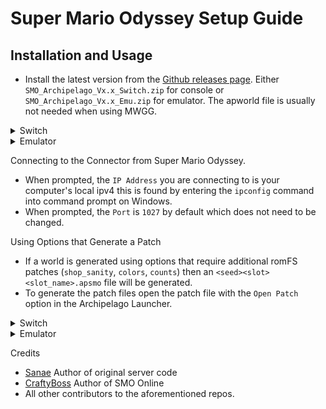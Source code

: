 # Super Mario Odyssey Setup Guide

## Installation and Usage
* Install the latest version from the [Github releases page](https://github.com/Kgamer77/SuperMarioOdysseyArchipelago/releases). Either `SMO_Archipelago_Vx.x_Switch.zip` for console or `SMO_Archipelago_Vx.x_Emu.zip` for emulator. The apworld file is usually not needed when using MWGG.

<details>
<summary>Switch</summary> 
  
- Extract `SMO_Archipelago_Vx.x_Switch.zip` and Place the `atmosphere` folder onto the root of your sd card.

</details>

<details>
<summary>Emulator</summary>

### Ryujinx (Cannot Send Checks)
- Extract `SMO_Archipelago_Vx.x_Emu.zip` and Place `SMOAP` folder in the mods directory for Super Mario Odyssey.

### Suyu
- Right Click on Super Mario Odyssey in the game menu and select `Open Mod Data Location`.
- Extract `SMO_Archipelago_Vx.x_Emu.zip` and Place `SMOAP` folder in the mods directory that opened.
</details>

Connecting to the Connector from Super Mario Odyssey.
- When prompted, the `IP Address` you are connecting to is your computer's local ipv4 this is found by entering the `ipconfig` command into command prompt on Windows.
- When prompted, the `Port` is `1027` by default which does not need to be changed.

Using Options that Generate a Patch
- If a world is generated using options that require additional romFS patches (`shop_sanity`, `colors`, `counts`) then an `<seed><slot><slot_name>.apsmo` file will be generated.
- To generate the patch files open the patch file with the `Open Patch` option in the Archipelago Launcher.
<details>
<summary>Switch</summary> 
  
- Place the generated `atmosphere` folder onto the root of your sd card and select `Replace the files in the destination` if prompted.

</details>

<details>
<summary>Emulator</summary>
  
### Suyu (Yuzu forks)
- Right Click on Super Mario Odyssey in the game menu and select `Open Mod Data Location`.
- Place `romfs` folder in the `SMOAP` folder that opened and select `Replace the files in the destination` if prompted.
</details>

Credits
- [Sanae](https://github.com/sanae6) Author of original server code
- [CraftyBoss](https://github.com/CraftyBoss) Author of SMO Online
- All other contributors to the aforementioned repos.